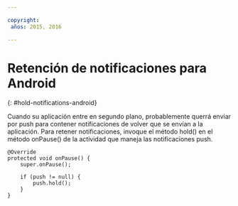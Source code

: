 ```yaml
---

copyright:
 años: 2015, 2016

---
```


# Retención de notificaciones para Android
{: #hold-notifications-android}

Cuando su aplicación entre en segundo plano, probablemente querrá enviar por push para
                            contener notificaciones de volver que se envían a la aplicación. Para retener notificaciones, invoque el método hold() en el método onPause() de la actividad que maneja las notificaciones push.

```
@Override
protected void onPause() {
    super.onPause();

    if (push != null) {
        push.hold();
    }
}
```
